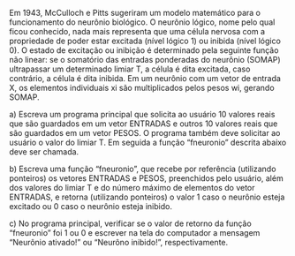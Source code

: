 Em 1943, McCulloch e Pitts sugeriram um modelo matemático para o
funcionamento do neurônio biológico. O neurônio lógico, nome pelo qual
ficou conhecido, nada mais representa que uma célula nervosa com a
propriedade de poder estar excitada (nível lógico 1) ou inibida (nível lógico
0). O estado de excitação ou inibição é determinado pela seguinte função
não linear: se o somatório das entradas ponderadas do neurônio (SOMAP)
ultrapassar um determinado limiar T, a célula é dita excitada, caso
contrário, a célula é dita inibida. Em um neurônio com um vetor de
entrada X, os elementos individuais xi são multiplicados pelos pesos wi,
gerando SOMAP.

a) Escreva um programa principal que solicita ao usuário 10 valores
reais que são guardados em um vetor ENTRADAS e outros 10
valores reais que são guardados em um vetor PESOS. O programa
também deve solicitar ao usuário o valor do limiar T. Em seguida a
função “fneuronio” descrita abaixo deve ser chamada.

b) Escreva uma função “fneuronio”, que recebe por referência
(utilizando ponteiros) os vetores ENTRADAS e PESOS, preenchidos
pelo usuário, além dos valores do limiar T e do número máximo de
elementos do vetor ENTRADAS, e retorna (utilizando ponteiros) o
valor 1 caso o neurônio esteja excitado ou 0 caso o neurônio esteja
inibido.

c) No programa principal, verificar se o valor de retorno da função
“fneuronio” foi 1 ou 0 e escrever na tela do computador a
mensagem “Neurônio ativado!” ou “Neurôno inibido!”,
respectivamente.
